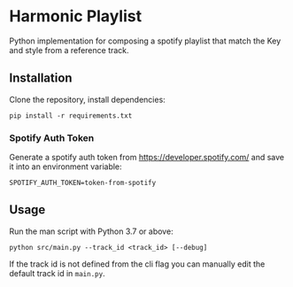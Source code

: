 # Harmonic Playlist

Python implementation for composing a spotify playlist that match the Key and style
from a reference track.

## Installation
Clone the repository, install dependencies:

    pip install -r requirements.txt


### Spotify Auth Token
Generate a spotify auth token from https://developer.spotify.com/ and save it into an environment variable:

    SPOTIFY_AUTH_TOKEN=token-from-spotify

## Usage
Run the man script with Python 3.7 or above:

    python src/main.py --track_id <track_id> [--debug]

If the track id is not defined from the cli flag you can manually edit the default track id in `main.py`.